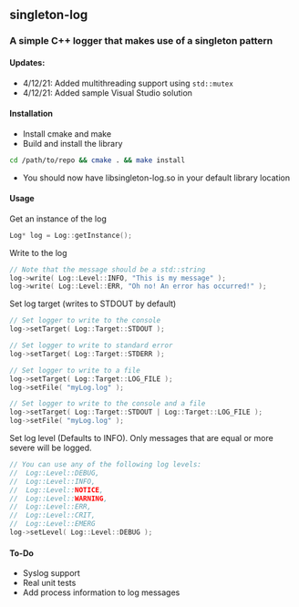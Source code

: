 ## singleton-log
### A simple C++ logger that makes use of a singleton pattern


#### Updates:
* 4/12/21: Added multithreading support using `std::mutex`
* 4/12/21: Added sample Visual Studio solution

#### Installation
* Install cmake and make
* Build and install the library
```bash
cd /path/to/repo && cmake . && make install
```
* You should now have libsingleton-log.so in your default library location

#### Usage
Get an instance of the log
```CPP
Log* log = Log::getInstance();
```

Write to the log
```CPP
// Note that the message should be a std::string
log->write( Log::Level::INFO, "This is my message" );
log->write( Log::Level::ERR, "Oh no! An error has occurred!" );
```

Set log target (writes to STDOUT by default)
```CPP
// Set logger to write to the console
log->setTarget( Log::Target::STDOUT );

// Set logger to write to standard error
log->setTarget( Log::Target::STDERR );

// Set logger to write to a file
log->setTarget( Log::Target::LOG_FILE );
log->setFile( "myLog.log" );

// Set logger to write to the console and a file
log->setTarget( Log::Target::STDOUT | Log::Target::LOG_FILE );
log->setFile( "myLog.log" );
```

Set log level (Defaults to INFO). Only messages that are equal or more severe will be logged.
```CPP
// You can use any of the following log levels:
//	Log::Level::DEBUG,
//	Log::Level::INFO,
//	Log::Level::NOTICE,
//	Log::Level::WARNING,
//	Log::Level::ERR,
//	Log::Level::CRIT,
//	Log::Level::EMERG
log->setLevel( Log::Level::DEBUG );
```

#### To-Do
* Syslog support
* Real unit tests
* Add process information to log messages
